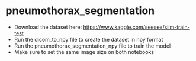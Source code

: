 # pneumothorax_segmentation

- Download the dataset here: https://www.kaggle.com/seesee/siim-train-test
- Run the dicom_to_npy file to create the dataset in npy format 
- Run the pneumothorax_segmentation_npy file to train the model
- Make sure to set the same image size on both notebooks 
